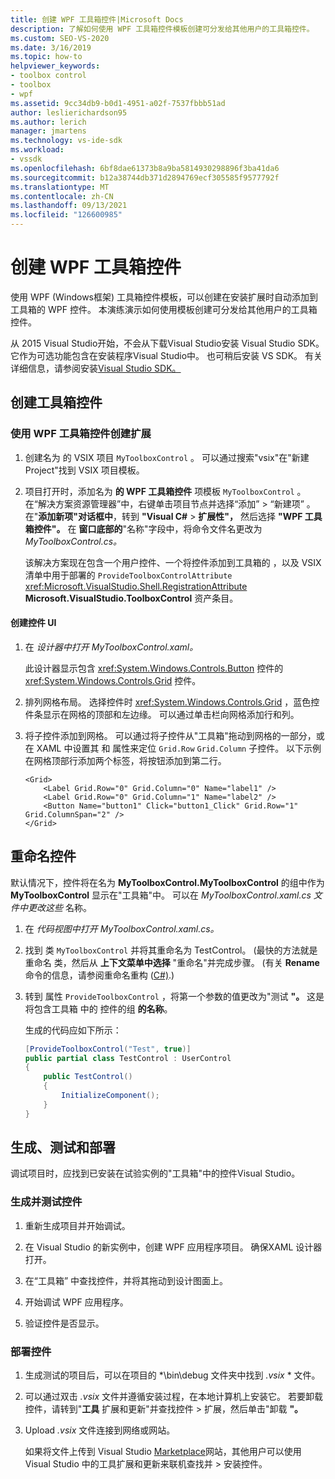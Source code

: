 ```yaml
---
title: 创建 WPF 工具箱控件|Microsoft Docs
description: 了解如何使用 WPF 工具箱控件模板创建可分发给其他用户的工具箱控件。
ms.custom: SEO-VS-2020
ms.date: 3/16/2019
ms.topic: how-to
helpviewer_keywords:
- toolbox control
- toolbox
- wpf
ms.assetid: 9cc34db9-b0d1-4951-a02f-7537fbbb51ad
author: leslierichardson95
ms.author: lerich
manager: jmartens
ms.technology: vs-ide-sdk
ms.workload:
- vssdk
ms.openlocfilehash: 6bf8dae61373b8a9ba5814930298896f3ba41da6
ms.sourcegitcommit: b12a38744db371d2894769ecf305585f9577792f
ms.translationtype: MT
ms.contentlocale: zh-CN
ms.lasthandoff: 09/13/2021
ms.locfileid: "126600985"
---
```

# <a name="create-a-wpf-toolbox-control"></a>创建 WPF 工具箱控件

使用 WPF (Windows框架) 工具箱控件模板，可以创建在安装扩展时自动添加到工具箱的 WPF 控件。  本演练演示如何使用模板创建可分发给其他用户的工具箱控件。 

从 2015 Visual Studio开始，不会从下载Visual Studio安装 Visual Studio SDK。 它作为可选功能包含在安装程序Visual Studio中。 也可稍后安装 VS SDK。 有关详细信息，请参阅安装[Visual Studio SDK。](../extensibility/installing-the-visual-studio-sdk.md)

## <a name="create-the-toolbox-control"></a>创建工具箱控件

### <a name="create-an-extension-with-a-wpf-toolbox-control"></a>使用 WPF 工具箱控件创建扩展

1. 创建名为 的 VSIX 项目 `MyToolboxControl` 。 可以通过搜索"vsix"在"新建Project"找到 VSIX 项目模板。 

2. 项目打开时，添加名为 **的 WPF 工具箱控件** 项模板 `MyToolboxControl` 。 在“解决方案资源管理器”中，右键单击项目节点并选择“添加” > “新建项”  。 在"**添加新项"对话框中**，转到 **"Visual C#**  >  **扩展性"，** 然后选择 **"WPF 工具箱控件"。** 在 **窗口底部的**"名称"字段中，将命令文件名更改为 *MyToolboxControl.cs。*

    该解决方案现在包含一个用户控件、一个将控件添加到工具箱的 ，以及 VSIX 清单中用于部署的 `ProvideToolboxControlAttribute` <xref:Microsoft.VisualStudio.Shell.RegistrationAttribute> **Microsoft.VisualStudio.ToolboxControl** 资产条目。 

#### <a name="to-create-the-control-ui"></a>创建控件 UI

1. 在 *设计器中打开 MyToolboxControl.xaml。*

    此设计器显示包含 <xref:System.Windows.Controls.Button> 控件的 <xref:System.Windows.Controls.Grid> 控件。

2. 排列网格布局。 选择控件时 <xref:System.Windows.Controls.Grid> ，蓝色控件条显示在网格的顶部和左边缘。 可以通过单击栏向网格添加行和列。

3. 将子控件添加到网格。 可以通过将子控件从"工具箱"拖动到网格的一部分，或在 XAML 中设置其 和 属性来定位 `Grid.Row` `Grid.Column` 子控件。 以下示例在网格顶部行添加两个标签，将按钮添加到第二行。

    ```xaml
    <Grid>
        <Label Grid.Row="0" Grid.Column="0" Name="label1" />
        <Label Grid.Row="0" Grid.Column="1" Name="label2" />
        <Button Name="button1" Click="button1_Click" Grid.Row="1" Grid.ColumnSpan="2" />
    </Grid>
    ```

## <a name="renaming-the-control"></a>重命名控件

 默认情况下，控件将在名为 **MyToolboxControl.MyToolboxControl** 的组中作为 **MyToolboxControl** 显示在"工具箱"中。 可以在 *MyToolboxControl.xaml.cs 文件中更改这些* 名称。

1. 在 *代码视图中打开 MyToolboxControl.xaml.cs。*

2. 找到 类 `MyToolboxControl` 并将其重命名为 TestControl。  (最快的方法就是重命名 类，然后从 **上下文菜单中选择** "重命名"并完成步骤。  (有关 **Rename** 命令的信息，请参阅重命名重构 ([C#)](../ide/reference/rename.md).) 

3. 转到 属性 `ProvideToolboxControl` ，将第一个参数的值更改为"测试 **"。** 这是将包含工具箱 中的 控件的组 **的名称**。

    生成的代码应如下所示：

    ```csharp
    [ProvideToolboxControl("Test", true)]
    public partial class TestControl : UserControl
    {
        public TestControl()
        {
            InitializeComponent();
        }
    }
    ```

## <a name="build-test-and-deployment"></a>生成、测试和部署

 调试项目时，应找到已安装在试验实例的"工具箱"中的控件Visual Studio。

### <a name="to-build-and-test-the-control"></a>生成并测试控件

1. 重新生成项目并开始调试。

2. 在 Visual Studio 的新实例中，创建 WPF 应用程序项目。 确保XAML 设计器打开。

3. 在“工具箱”  中查找控件，并将其拖动到设计图面上。

4. 开始调试 WPF 应用程序。

5. 验证控件是否显示。

### <a name="to-deploy-the-control"></a>部署控件

1. 生成测试的项目后，可以在项目的 *\bin\debug 文件夹中找到 *.vsix* \* 文件。

2. 可以通过双击 *.vsix* 文件并遵循安装过程，在本地计算机上安装它。 若要卸载控件，请转到"**工具** 扩展和更新"并查找控件  >  扩展，然后单击"卸载 **"。**

3. Upload *.vsix* 文件连接到网络或网站。

    如果将文件上传到 Visual Studio [Marketplace](https://marketplace.visualstudio.com/)网站，其他用户可以使用 Visual Studio 中的工具扩展和更新来联机查找并  >  安装控件。

